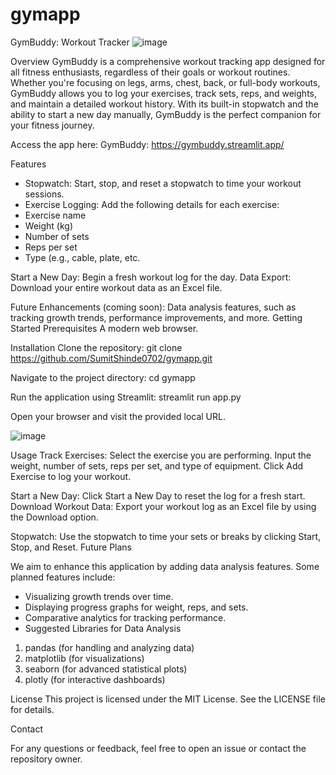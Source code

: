 # gymapp
GymBuddy: Workout Tracker
![image](https://github.com/user-attachments/assets/b148075e-194d-43c9-ae87-9125b1e9d35a)


Overview
GymBuddy is a comprehensive workout tracking app designed for all fitness enthusiasts, regardless of their goals or workout routines. Whether you're focusing on legs, arms, chest, back, or full-body workouts, GymBuddy allows you to log your exercises, track sets, reps, and weights, and maintain a detailed workout history. With its built-in stopwatch and the ability to start a new day manually, GymBuddy is the perfect companion for your fitness journey.

Access the app here: GymBuddy: https://gymbuddy.streamlit.app/

Features

- Stopwatch: Start, stop, and reset a stopwatch to time your workout sessions.
- Exercise Logging: Add the following details for each exercise:
- Exercise name
- Weight (kg)
- Number of sets
- Reps per set
- Type (e.g., cable, plate, etc.
  
Start a New Day: Begin a fresh workout log for the day.
Data Export: Download your entire workout data as an Excel file.

Future Enhancements (coming soon):
Data analysis features, such as tracking growth trends, performance improvements, and more.
Getting Started
Prerequisites
A modern web browser.

Installation
Clone the repository:
git clone https://github.com/SumitShinde0702/gymapp.git

Navigate to the project directory:
cd gymapp

Run the application using Streamlit:
streamlit run app.py

Open your browser and visit the provided local URL.

![image](https://github.com/user-attachments/assets/3d17b2e2-0913-46dd-b205-3f65f62af8b8)

Usage
Track Exercises:
Select the exercise you are performing.
Input the weight, number of sets, reps per set, and type of equipment.
Click Add Exercise to log your workout.

Start a New Day:
Click Start a New Day to reset the log for a fresh start.
Download Workout Data:
Export your workout log as an Excel file by using the Download option.

Stopwatch:
Use the stopwatch to time your sets or breaks by clicking Start, Stop, and Reset.
Future Plans

We aim to enhance this application by adding data analysis features. Some planned features include:
- Visualizing growth trends over time.
- Displaying progress graphs for weight, reps, and sets.
- Comparative analytics for tracking performance.
- Suggested Libraries for Data Analysis
1) pandas (for handling and analyzing data)
2) matplotlib (for visualizations)
3) seaborn (for advanced statistical plots)
4) plotly (for interactive dashboards)



License
This project is licensed under the MIT License. See the LICENSE file for details.

Contact

For any questions or feedback, feel free to open an issue or contact the repository owner.
